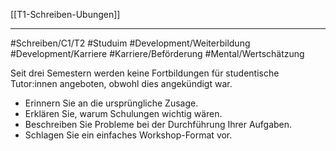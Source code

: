 [[T1-Schreiben-Ubungen]]

---

#Schreiben/C1/T2 #Studuim
#Development/Weiterbildung #Development/Karriere #Karriere/Beförderung #Mental/Wertschätzung


Seit drei Semestern werden keine Fortbildungen für studentische Tutor:innen angeboten, obwohl dies angekündigt war.
- Erinnern Sie an die ursprüngliche Zusage.
- Erklären Sie, warum Schulungen wichtig wären.
- Beschreiben Sie Probleme bei der Durchführung Ihrer Aufgaben.
- Schlagen Sie ein einfaches Workshop-Format vor.